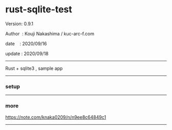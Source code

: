 ﻿# rust-sqlite-test

 Version: 0.9.1

 Author  : Kouji Nakashima / kuc-arc-f.com

 date    : 2020/09/16 

 update : 2020/09/18

***

Rust + sqlite3 , sample app


***
### setup


***
### more
https://note.com/knaka0209/n/n9ee8c64849c1

***

